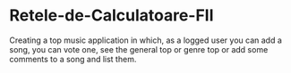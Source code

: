 # Retele-de-Calculatoare-FII
Creating a top music application in which, as a logged user you can add a song, you can vote one, see the general top or genre top or add some comments to a song and list them.
